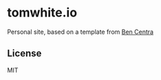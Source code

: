 # tomwhite.io

Personal site, based on a template from [Ben Centra](http://bencentra.com)

## License

MIT
